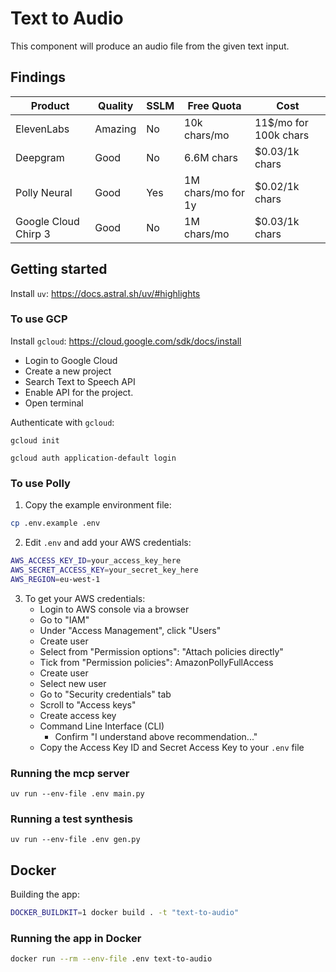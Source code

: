 # Text to Audio

This component will produce an audio file from the given text input.

## Findings

| Product              | Quality | SSLM | Free Quota         | Cost                  |
| -------------------- | ------- | ---- | ------------------ | --------------------- |
| ElevenLabs           | Amazing | No   | 10k chars/mo       | 11$/mo for 100k chars |
| Deepgram             | Good    | No   | 6.6M chars         | $0.03/1k chars        |
| Polly Neural         | Good    | Yes  | 1M chars/mo for 1y | $0.02/1k chars        |
| Google Cloud Chirp 3 | Good    | No   | 1M chars/mo        | $0.03/1k chars        |

## Getting started

Install `uv`: https://docs.astral.sh/uv/#highlights

### To use GCP

Install `gcloud`: https://cloud.google.com/sdk/docs/install

- Login to Google Cloud
- Create a new project
- Search Text to Speech API
- Enable API for the project.
- Open terminal

Authenticate with `gcloud`:

```
gcloud init
```

```
gcloud auth application-default login
```

### To use Polly

1. Copy the example environment file:

```bash
cp .env.example .env
```

2. Edit `.env` and add your AWS credentials:

```bash
AWS_ACCESS_KEY_ID=your_access_key_here
AWS_SECRET_ACCESS_KEY=your_secret_key_here
AWS_REGION=eu-west-1
```

3. To get your AWS credentials:
   - Login to AWS console via a browser
   - Go to "IAM"
   - Under "Access Management", click "Users"
   - Create user
   - Select from "Permission options": "Attach policies directly"
   - Tick from "Permission policies": AmazonPollyFullAccess
   - Create user
   - Select new user
   - Go to "Security credentials" tab
   - Scroll to "Access keys"
   - Create access key
   - Command Line Interface (CLI)
     - Confirm "I understand above recommendation..."
   - Copy the Access Key ID and Secret Access Key to your `.env` file

### Running the mcp server

```
uv run --env-file .env main.py
```

### Running a test synthesis

```
uv run --env-file .env gen.py
```

## Docker

Building the app:

```bash
DOCKER_BUILDKIT=1 docker build . -t "text-to-audio"
```

### Running the app in Docker

```bash
docker run --rm --env-file .env text-to-audio
```
